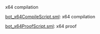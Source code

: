 x64 compilation

[bot_x64CompileScript.sml](bot_x64CompileScript.sml):
x64 compilation

[bot_x64ProofScript.sml](bot_x64ProofScript.sml):
x64 proof
